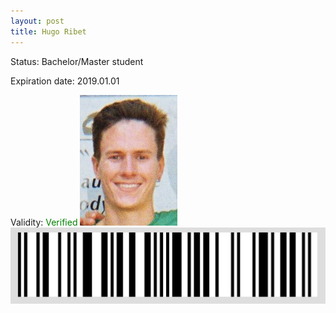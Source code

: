 ```yaml
---
layout: post
title: Hugo Ribet
---
```


Status: Bachelor/Master student

Expiration date: 2019.01.01

Validity: <font color="green"> Verified</font> 
![](/members/img/Hugo_Ribet.png)
![](/members/img/bar.png)
